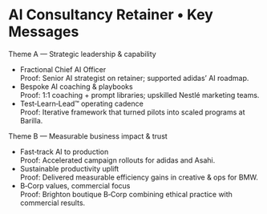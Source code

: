 # AI Consultancy Retainer • Key Messages

Theme A — Strategic leadership & capability
- Fractional Chief AI Officer  
  Proof: Senior AI strategist on retainer; supported adidas’ AI roadmap.
- Bespoke AI coaching & playbooks  
  Proof: 1:1 coaching + prompt libraries; upskilled Nestlé marketing teams.
- Test‑Learn‑Lead™ operating cadence  
  Proof: Iterative framework that turned pilots into scaled programs at Barilla.

Theme B — Measurable business impact & trust
- Fast‑track AI to production  
  Proof: Accelerated campaign rollouts for adidas and Asahi.
- Sustainable productivity uplift  
  Proof: Delivered measurable efficiency gains in creative & ops for BMW.
- B‑Corp values, commercial focus  
  Proof: Brighton boutique B‑Corp combining ethical practice with commercial results.
